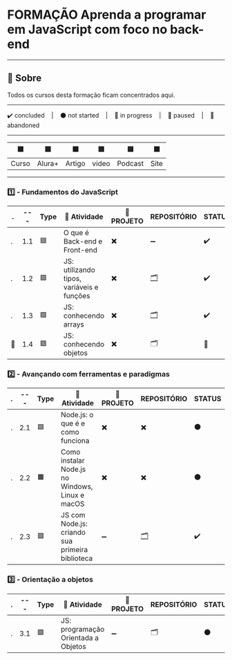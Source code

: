 # FORMAÇÃO Aprenda a programar em JavaScript com foco no back-end

---

## 📌 Sobre
  Todos os cursos desta formação ficam concentrados aqui.

---

<p>
  ✔️ concluded &nbsp;&nbsp;&nbsp;|&nbsp;&nbsp;&nbsp;
  ⚫ not started &nbsp;&nbsp;&nbsp;|&nbsp;&nbsp;&nbsp;
  🔵 in progress &nbsp;&nbsp;&nbsp;|&nbsp;&nbsp;&nbsp;
  🔶 paused &nbsp;&nbsp;&nbsp;|&nbsp;&nbsp;&nbsp;
  🔴 abandoned 
</p>

---
| 🟪 | 🟦 | 🟫 | 🟥 | 🟨 | 🟩 |
| --- | --- | --- | --- | --- | --- |
| Curso | Alura+ | Artigo | video | Podcast | Site |

---

### 1️⃣ - Fundamentos do JavaScript
| . | --- | Type | 📘 Atividade | 🔗 PROJETO | REPOSITÓRIO | STATUS |
| --- | --- | --- | --- | --- | --- | --- |
| . | 1.1 | 🟦 | O que é Back-end e Front-end | ✖️ | ➖ | ✔️ |
| . | 1.2 | 🟪 | JS: utilizando tipos, variáveis e funções | ✖️ | [🗂️](./JS_utilizando_tipos_variaveis_funcoes/) | ✔️ |
| . | 1.3 | 🟪 | JS: conhecendo arrays | ✖️ | [🗂️](./JS_conhecendo_arrays/) | ✔️ |
| 🚩 | 1.4 | 🟪 | JS: conhecendo objetos | ✖️ | 🗂️ | 🔵 |



### 2️⃣ - Avançando com ferramentas e paradigmas

| . | --- | Type | 📘 Atividade | 🔗 PROJETO | REPOSITÓRIO | STATUS |
| --- | --- | --- | --- | --- | --- | --- |
| . | 2.1 | 🟦 | Node.js: o que é e como funciona | ✖️ | ✖️ | ⚫ |
| . | 2.2 | 🟫 | Como instalar Node.js no Windows, Linux e macOS | ✖️ | ✖️ | ⚫ |
| . | 2.3 | 🟪 | JS com Node.js: criando sua primeira biblioteca | ➖ | [🗂️](../Cursos_Avulsos//JS_com_Node_Primeira_Biblioteca/) | ✔️ |


### 3️⃣ - Orientação a objetos

| . | --- | Type | 📘 Atividade | 🔗 PROJETO | REPOSITÓRIO | STATUS |
| --- | --- | --- | --- | --- | --- | --- |
| . | 3.1 | 🟪 | JS: programação Orientada a Objetos | ➖ | 🗂️ | ⚫ |

